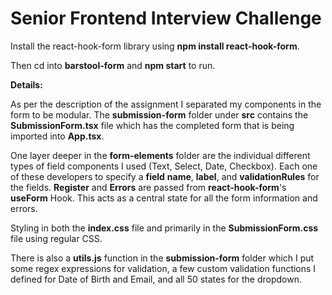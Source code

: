# Senior Frontend Interview Challenge

Install the react-hook-form library using **npm install react-hook-form**.

Then cd into **barstool-form** and **npm start** to run. 


**Details:**

As per the description of the assignment I separated my components in the form to be modular. The **submission-form** folder under **src** contains the **SubmissionForm.tsx** file which has the completed form that is being imported into **App.tsx**.

One layer deeper in the **form-elements** folder are the individual different types of field components I used (Text, Select, Date, Checkbox). Each one of these developers to specify a **field** **name**, **label**, and **validationRules** for the fields. **Register** and **Errors** are passed from **react-hook-form**'s **useForm** Hook. This acts as a central state for all the form information and errors. 

Styling in both the **index.css** file and primarily in the **SubmissionForm.css** file using regular CSS. 

There is also a **utils.js** function in the **submission-form** folder which I put some regex expressions for validation, a few custom validation functions I defined for Date of Birth and Email, and all 50 states for the dropdown.
